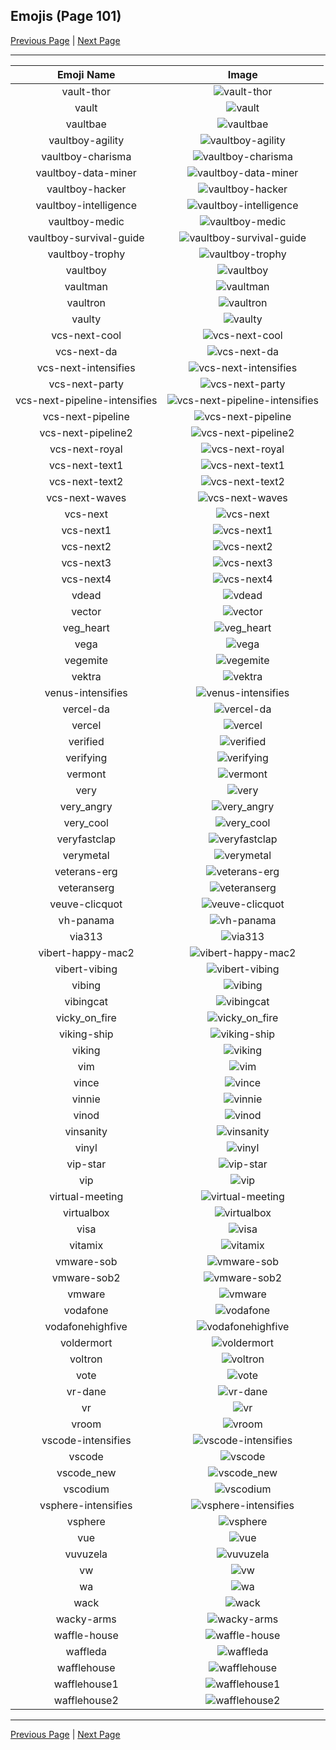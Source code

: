 
## Emojis (Page 101)

[Previous Page](/docs/hashicorp/page-u-0100.md)
  | [Next Page](/docs/hashicorp/page-w-0102.md)

<hr />

|Emoji Name|Image|
| :-: | :-: |
|vault-thor| ![vault-thor](/emojis/hashicorp/vault-thor.png)|
|vault| ![vault](/emojis/hashicorp/vault.png)|
|vaultbae| ![vaultbae](/emojis/hashicorp/vaultbae.jpg)|
|vaultboy-agility| ![vaultboy-agility](/emojis/hashicorp/vaultboy-agility.png)|
|vaultboy-charisma| ![vaultboy-charisma](/emojis/hashicorp/vaultboy-charisma.png)|
|vaultboy-data-miner| ![vaultboy-data-miner](/emojis/hashicorp/vaultboy-data-miner.png)|
|vaultboy-hacker| ![vaultboy-hacker](/emojis/hashicorp/vaultboy-hacker.png)|
|vaultboy-intelligence| ![vaultboy-intelligence](/emojis/hashicorp/vaultboy-intelligence.png)|
|vaultboy-medic| ![vaultboy-medic](/emojis/hashicorp/vaultboy-medic.png)|
|vaultboy-survival-guide| ![vaultboy-survival-guide](/emojis/hashicorp/vaultboy-survival-guide.png)|
|vaultboy-trophy| ![vaultboy-trophy](/emojis/hashicorp/vaultboy-trophy.png)|
|vaultboy| ![vaultboy](/emojis/hashicorp/vaultboy.jpg)|
|vaultman| ![vaultman](/emojis/hashicorp/vaultman.png)|
|vaultron| ![vaultron](/emojis/hashicorp/vaultron.png)|
|vaulty| ![vaulty](/emojis/hashicorp/vaulty.png)|
|vcs-next-cool| ![vcs-next-cool](/emojis/hashicorp/vcs-next-cool.png)|
|vcs-next-da| ![vcs-next-da](/emojis/hashicorp/vcs-next-da.png)|
|vcs-next-intensifies| ![vcs-next-intensifies](/emojis/hashicorp/vcs-next-intensifies.gif)|
|vcs-next-party| ![vcs-next-party](/emojis/hashicorp/vcs-next-party.gif)|
|vcs-next-pipeline-intensifies| ![vcs-next-pipeline-intensifies](/emojis/hashicorp/vcs-next-pipeline-intensifies.gif)|
|vcs-next-pipeline| ![vcs-next-pipeline](/emojis/hashicorp/vcs-next-pipeline.png)|
|vcs-next-pipeline2| ![vcs-next-pipeline2](/emojis/hashicorp/vcs-next-pipeline2.gif)|
|vcs-next-royal| ![vcs-next-royal](/emojis/hashicorp/vcs-next-royal.png)|
|vcs-next-text1| ![vcs-next-text1](/emojis/hashicorp/vcs-next-text1.png)|
|vcs-next-text2| ![vcs-next-text2](/emojis/hashicorp/vcs-next-text2.png)|
|vcs-next-waves| ![vcs-next-waves](/emojis/hashicorp/vcs-next-waves.gif)|
|vcs-next| ![vcs-next](/emojis/hashicorp/vcs-next.png)|
|vcs-next1| ![vcs-next1](/emojis/hashicorp/vcs-next1.png)|
|vcs-next2| ![vcs-next2](/emojis/hashicorp/vcs-next2.png)|
|vcs-next3| ![vcs-next3](/emojis/hashicorp/vcs-next3.png)|
|vcs-next4| ![vcs-next4](/emojis/hashicorp/vcs-next4.png)|
|vdead| ![vdead](/emojis/hashicorp/vdead.png)|
|vector| ![vector](/emojis/hashicorp/vector.png)|
|veg_heart| ![veg_heart](/emojis/hashicorp/veg_heart.png)|
|vega| ![vega](/emojis/hashicorp/vega.png)|
|vegemite| ![vegemite](/emojis/hashicorp/vegemite.jpg)|
|vektra| ![vektra](/emojis/hashicorp/vektra.png)|
|venus-intensifies| ![venus-intensifies](/emojis/hashicorp/venus-intensifies.gif)|
|vercel-da| ![vercel-da](/emojis/hashicorp/vercel-da.png)|
|vercel| ![vercel](/emojis/hashicorp/vercel.png)|
|verified| ![verified](/emojis/hashicorp/verified.png)|
|verifying| ![verifying](/emojis/hashicorp/verifying.gif)|
|vermont| ![vermont](/emojis/hashicorp/vermont.png)|
|very| ![very](/emojis/hashicorp/very.png)|
|very_angry| ![very_angry](/emojis/hashicorp/very_angry.gif)|
|very_cool| ![very_cool](/emojis/hashicorp/very_cool.png)|
|veryfastclap| ![veryfastclap](/emojis/hashicorp/veryfastclap.gif)|
|verymetal| ![verymetal](/emojis/hashicorp/verymetal.gif)|
|veterans-erg| ![veterans-erg](/emojis/hashicorp/veterans-erg.png)|
|veteranserg| ![veteranserg](/emojis/hashicorp/veteranserg.png)|
|veuve-clicquot| ![veuve-clicquot](/emojis/hashicorp/veuve-clicquot.png)|
|vh-panama| ![vh-panama](/emojis/hashicorp/vh-panama.jpg)|
|via313| ![via313](/emojis/hashicorp/via313.png)|
|vibert-happy-mac2| ![vibert-happy-mac2](/emojis/hashicorp/vibert-happy-mac2.png)|
|vibert-vibing| ![vibert-vibing](/emojis/hashicorp/vibert-vibing.gif)|
|vibing| ![vibing](/emojis/hashicorp/vibing.gif)|
|vibingcat| ![vibingcat](/emojis/hashicorp/vibingcat.png)|
|vicky_on_fire| ![vicky_on_fire](/emojis/hashicorp/vicky_on_fire.gif)|
|viking-ship| ![viking-ship](/emojis/hashicorp/viking-ship.png)|
|viking| ![viking](/emojis/hashicorp/viking.png)|
|vim| ![vim](/emojis/hashicorp/vim.gif)|
|vince| ![vince](/emojis/hashicorp/vince.png)|
|vinnie| ![vinnie](/emojis/hashicorp/vinnie.png)|
|vinod| ![vinod](/emojis/hashicorp/vinod.png)|
|vinsanity| ![vinsanity](/emojis/hashicorp/vinsanity.jpg)|
|vinyl| ![vinyl](/emojis/hashicorp/vinyl.png)|
|vip-star| ![vip-star](/emojis/hashicorp/vip-star.png)|
|vip| ![vip](/emojis/hashicorp/vip.png)|
|virtual-meeting| ![virtual-meeting](/emojis/hashicorp/virtual-meeting.png)|
|virtualbox| ![virtualbox](/emojis/hashicorp/virtualbox.png)|
|visa| ![visa](/emojis/hashicorp/visa.png)|
|vitamix| ![vitamix](/emojis/hashicorp/vitamix.png)|
|vmware-sob| ![vmware-sob](/emojis/hashicorp/vmware-sob.jpg)|
|vmware-sob2| ![vmware-sob2](/emojis/hashicorp/vmware-sob2.jpg)|
|vmware| ![vmware](/emojis/hashicorp/vmware.png)|
|vodafone| ![vodafone](/emojis/hashicorp/vodafone.png)|
|vodafonehighfive| ![vodafonehighfive](/emojis/hashicorp/vodafonehighfive.png)|
|voldermort| ![voldermort](/emojis/hashicorp/voldermort.png)|
|voltron| ![voltron](/emojis/hashicorp/voltron.png)|
|vote| ![vote](/emojis/hashicorp/vote.png)|
|vr-dane| ![vr-dane](/emojis/hashicorp/vr-dane.png)|
|vr| ![vr](/emojis/hashicorp/vr.png)|
|vroom| ![vroom](/emojis/hashicorp/vroom.png)|
|vscode-intensifies| ![vscode-intensifies](/emojis/hashicorp/vscode-intensifies.gif)|
|vscode| ![vscode](/emojis/hashicorp/vscode.png)|
|vscode_new| ![vscode_new](/emojis/hashicorp/vscode_new.png)|
|vscodium| ![vscodium](/emojis/hashicorp/vscodium.png)|
|vsphere-intensifies| ![vsphere-intensifies](/emojis/hashicorp/vsphere-intensifies.gif)|
|vsphere| ![vsphere](/emojis/hashicorp/vsphere.png)|
|vue| ![vue](/emojis/hashicorp/vue.png)|
|vuvuzela| ![vuvuzela](/emojis/hashicorp/vuvuzela.jpg)|
|vw| ![vw](/emojis/hashicorp/vw.png)|
|wa| ![wa](/emojis/hashicorp/wa.jpg)|
|wack| ![wack](/emojis/hashicorp/wack.png)|
|wacky-arms| ![wacky-arms](/emojis/hashicorp/wacky-arms.gif)|
|waffle-house| ![waffle-house](/emojis/hashicorp/waffle-house.gif)|
|waffleda| ![waffleda](/emojis/hashicorp/waffleda.png)|
|wafflehouse| ![wafflehouse](/emojis/hashicorp/wafflehouse.png)|
|wafflehouse1| ![wafflehouse1](/emojis/hashicorp/wafflehouse1.png)|
|wafflehouse2| ![wafflehouse2](/emojis/hashicorp/wafflehouse2.png)|

<hr/>

[Previous Page](/docs/hashicorp/page-u-0100.md)
  | [Next Page](/docs/hashicorp/page-w-0102.md)